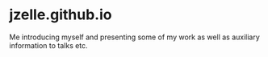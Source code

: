 # jzelle.github.io

Me introducing myself and presenting some of my work as well as auxiliary information to talks etc.